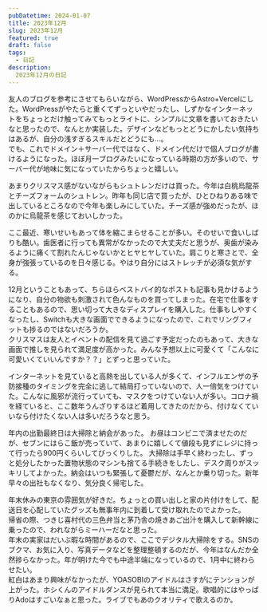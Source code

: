 ```yaml
---
pubDatetime: 2024-01-07
title: 2023年12月
slug: 2023年12月
featured: true
draft: false
tags:
  - 日記
description:
  2023年12月の日記
---
```


友人のブログを参考にさせてもらいながら、WordPressからAstro+Vercelにした。WordPressがやたらと重くてずっといやだったし、しずかなインターネットをちょっとだけ触ってみてもっとライトに、シンプルに文章を書いておきたいなと思ったので、なんとか実装した。デザインなどもっとどうにかしたい気持ちはあるが、自分の浅すぎるスキルだとどうにも…。  
でも、これでドメイン＋サーバー代ではなく、ドメイン代だけで個人ブログが書けるようになった。ほぼ月一ブログみたいになっている時期の方が多いので、サーバー代が地味に気になっていたからちょっと嬉しい。

あまりクリスマス感がないながらもシュトレンだけは買った。今年は白桃烏龍茶とチーズフォームのシュトレン。昨年も同じ店で買ったが、ひとひねりある味で出しているところなので今年も楽しみにしていた。チーズ感が強めだったが、ほのかに烏龍茶を感じておいしかった。

ここ最近、寒いせいもあって体を縮こまらせることが多い。そのせいで食いしばりも酷い。歯医者に行っても異常がなかったので大丈夫だと思うが、奥歯が染みるように痛くて割れたんじゃないかとヒヤヒヤしていた。肩こりと寒さとで、全身が強張っているのを日々感じる。やはり自分にはストレッチが必須な気がする。

12月ということもあって、ちらほらベストバイ的なポストも記事も見かけるようになり、自分の物欲も刺激されて色んなものを買ってしまった。在宅で仕事をすることもあるので、思い切って大きなディスプレイを購入した。仕事もしやすくなったし、Switchも大きな画面でできるようになったので、これでリングフィットも捗るのではないだろうか。  
クリスマスは友人とイベントの配信を見て過ごす予定だったのもあって、大きな画面で推しを見られて満足度が高かった。みんな予想以上に可愛くて「こんなに可愛いくていいんですか？？」とずっと思っていた。

インターネットを見ていると高熱を出している人が多くて、インフルエンザの予防接種のタイミングを完全に逃して結局打っていないので、人一倍気をつけていた。こんなに風邪が流行っていても、マスクをつけていない人が多い。コロナ禍を経ていると、ここ数年うんざりするほど着用してきたのだから、付けなくていいなら付けたくない人は多いだろうなと思う。

年内の出勤最終日は大掃除と納会があった。
お昼はコンビニで済ませたのだが、セブンにはらこ飯が売っていて、あまりに嬉しくて値段も見ずにレジに持って行ったら900円くらいしてびっくりした。
大掃除は手早く終わったし、ずっと処分したかった置物状態のマシンも捨てる手続きをしたし、デスク周りがスッキリしてよかった。納会はいつも緊張して憂鬱だが、なんとか乗り切った。新年早々の出社もなくなり、気分良く帰宅した。

年末休みの東京の雰囲気が好きだ。ちょっとの買い出しと家の片付けをして、配送日を心配していたグッズも無事年内に到着して受け取れたのでよかった。  
帰省の際、つきじ喜村代の三色弁当と茅乃舎の焼きあご出汁を購入して新幹線に乗ったので、われながらミーハーだなと思った。  
年末の実家はだいぶ暇な時間があるので、ここでデジタル大掃除をする。SNSのブクマ、お気に入り、写真データなどを整理整頓するのだが、今年はなんだか全然捗らなかった。年が明けた今でも中途半端になっているので、1月中に終わらせたい。  
紅白はあまり興味がなかったが、YOASOBIのアイドルはさすがにテンションが上がった。ホシくんのアイドルダンスが見られて本当に満足。歌唱的にはやっぱりAdoはすごいなぁと思った。ライブでもあのクオリティで歌えるのか。
